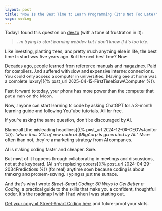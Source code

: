 ```yaml
---
layout: post
title: "Now Is the Best Time to Learn Programming (It's Not Too Late)"
tags: coding
---
```


Today I found this question on [dev.to](https://dev.to/eric_flores_eba19048116e5/im-trying-to-start-learning-webdev-but-i-dont-know-if-its-too-late-2713) (with a tone of frustration in it):

> _I'm trying to start learning webdev but I don't know if it's too late._

Like investing, planting trees, and pretty much anything else in life, the best time to start was five years ago. But the next best time? Now.

Decades ago, people learned from reference manuals and magazines. Paid for compilers. And suffered with slow and expensive internet connections. You could only access a computer in universities. [Having one at home was a complete luxury]({% post_url 2025-04-15-FirstTimeISawAComputer %}).

Fast forward to today, your phone has more power than the computer that put a man on the Moon.

Now, anyone can start learning to code by asking ChatGPT for a 3-month learning guide and following YouTube tutorials. All for free.

If you're asking the same question, don't be discouraged by AI.

Blame all [the misleading headlines]({% post_url 2024-12-08-CEOVsJanitor %}). _"More than X% of new code at $BigCorp is generated by AI."_ More often than not, they're a marketing strategy from AI companies.

AI is making coding faster and cheaper. Sure.

But most of it happens through collaborating in meetings and discussions, not at the keyboard. [AI isn't replacing coders]({% post_url 2024-04-29-2034Predictions %}) (for real) anytime soon because coding is about thinking and problem-solving. Typing is just the surface.

And that's why I wrote _Street-Smart Coding: 30 Ways to Get Better at Coding_, a practical guide to the skills that make you a confident, thoughtful coder. It's the roadmap I wish I had when I was starting out.

[Get your copy of Street-Smart Coding here](https://imcsarag.gumroad.com/l/streetsmartcoding) and future-proof your skills.
